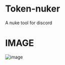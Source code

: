 # Token-nuker
A nuke tool for discord
# IMAGE
![image](https://user-images.githubusercontent.com/103272479/189467345-34dfc27e-3be5-4ce7-a901-66460fb3bff8.png)
